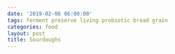 ```yaml
---
date: '2019-02-06 06:00:00'
tags: ferment preserve living probiotic bread grain
categories: food
layout: post
title: Sourdoughs
---
```


